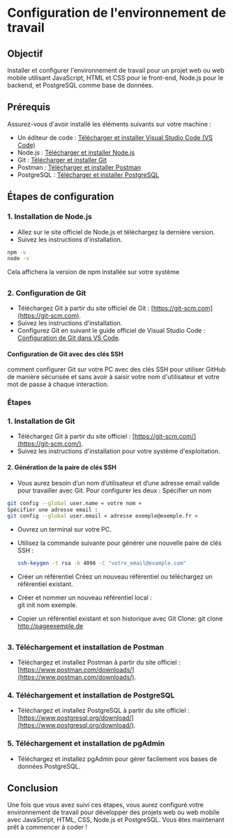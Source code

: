 # Configuration de l'environnement de travail

## Objectif

Installer et configurer l'environnement de travail pour un projet web ou web mobile utilisant JavaScript, HTML et CSS pour le front-end, Node.js pour le backend, et PostgreSQL comme base de données.

## Prérequis

Assurez-vous d'avoir installé les éléments suivants sur votre machine :

- Un éditeur de code : [Télécharger et installer Visual Studio Code (VS Code)](https://code.visualstudio.com/)
- Node.js : [Télécharger et installer Node.js](https://nodejs.org/)
- Git : [Télécharger et installer Git](https://git-scm.com/)
- Postman : [Télécharger et installer Postman](https://www.postman.com/downloads/)
- PostgreSQL : [Télécharger et installer PostgreSQL](https://www.postgresql.org/download/)

## Étapes de configuration

### 1. Installation de Node.js

- Allez sur le site officiel de Node.js et téléchargez la dernière version.
- Suivez les instructions d'installation.

```bash
npm -v 
node -v
```
Cela affichera la version de npm installée sur votre système

##
### 2. Configuration de Git

- Téléchargez Git à partir du site officiel de Git : [https://git-scm.com](https://git-scm.com).
- Suivez les instructions d'installation.
- Configurez Git en suivant le guide officiel de Visual Studio Code : [Configuration de Git dans VS Code](https://code.visualstudio.com/docs/sourcecontrol/intro-to-git).

#### Configuration de Git avec des clés SSH

comment configurer Git sur votre PC avec des clés SSH pour utiliser GitHub de manière sécurisée et sans avoir à saisir votre nom d'utilisateur et votre mot de passe à chaque interaction.

### Étapes

### 1. Installation de Git

- Téléchargez Git à partir du site officiel : [https://git-scm.com/](https://git-scm.com/).
- Suivez les instructions d'installation pour votre système d'exploitation.

#### 2. Génération de la paire de clés SSH

- Vous aurez besoin d’un nom d’utilisateur et d’une adresse email valide pour travailler avec Git. Pour configurer les deux :
Spécifier un nom 	
```bash
git config --global user.name « votre nom »
Spécifier une adresse email : 	
git config --global user.email « adresse exemple@exemple.fr »
```
- Ouvrez un terminal sur votre PC.
- Utilisez la commande suivante pour générer une nouvelle paire de clés SSH :

  ```bash
  ssh-keygen -t rsa -b 4096 -C "votre_email@example.com"

- Créer un référentiel
Créez un nouveau référentiel ou téléchargez un référentiel existant.
- Créer et nommer un nouveau référentiel local : 	
git init nom exemple.
 - Copier un référentiel existant et son historique avec Git Clone: 
 git clone http://pageexemple.de

##

### 3. Téléchargement et installation de Postman

- Téléchargez et installez Postman à partir du site officiel : [https://www.postman.com/downloads/](https://www.postman.com/downloads/).

### 4. Téléchargement et installation de PostgreSQL

- Téléchargez et installez PostgreSQL à partir du site officiel : [https://www.postgresql.org/download/](https://www.postgresql.org/download/).

### 5. Téléchargement et installation de pgAdmin

- Téléchargez et installez pgAdmin pour gérer facilement vos bases de données PostgreSQL.

## Conclusion

Une fois que vous avez suivi ces étapes, vous aurez configuré votre environnement de travail pour développer des projets web ou web mobile avec JavaScript, HTML, CSS, Node.js et PostgreSQL. Vous êtes maintenant prêt à commencer à coder !
